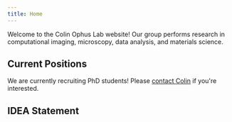 ```yaml
---
title: Home
---
```


<!-- ## About -->

Welcome to the Colin Ophus Lab website! Our group performs research in computational imaging, microscopy, data analysis, and materials science.


## Current Positions

We are currently recruiting PhD students!  Please [contact Colin](mailto:cophus@stanford.edu) if you're interested.


## IDEA Statement

